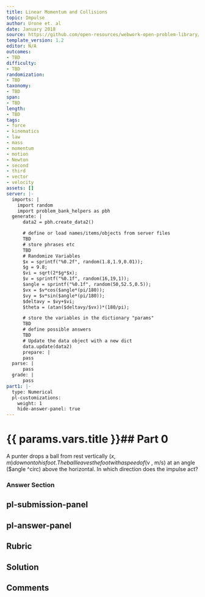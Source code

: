 ```yaml
---
title: Linear Momentum and Collisions
topic: Impulse
author: Urone et. al
date: January 2018
source: https://github.com/open-resources/webwork-open-problem-library/tree/master/Contrib/BrockPhysics/College_Physics_Urone/8.Linear_Momentum_and_Collisions/8-02.Impulse/NU_U17_08_02_016.pg
template_version: 1.2
editor: N/A
outcomes:
- TBD
difficulty:
- TBD
randomization:
- TBD
taxonomy:
- TBD
span:
- TBD
length:
- TBD
tags:
- force
- kinematics
- law
- mass
- momentum
- motion
- Newton
- second
- third
- vector
- velocity
assets: []
server: |-
  imports: |
    import random
    import problem_bank_helpers as pbh
  generate: |
      data2 = pbh.create_data2()

      # define or load names/items/objects from server files
      TBD
      # store phrases etc
      TBD
      # Randomize Variables
      $x = sprintf("%0.2f", random(1.8,1.9,0.01));
      $g = 9.8;
      $vi = sqrt(2*$g*$x);
      $v = sprintf("%0.1f", random(16,19,1));
      $angle = sprintf("%0.1f", random(50,52.5,0.5));
      $vx = $v*cos($angle*(pi/180));
      $vy = $v*sin($angle*(pi/180));
      $deltavy = $vy+$vi;
      $theta = (atan($deltavy/$vx))*(180/pi);

      # store the variables in the dictionary "params"
      TBD
      # define possible answers
      TBD
      # Update the data object with a new dict
      data.update(data2)
      prepare: |
      pass
  parse: |
      pass
  grade: |
      pass
part1: |-
  type: Numerical
  pl-customizations:
    weight: 1
    hide-answer-panel: true
---
```


# {{ params.vars.title }}## Part 0 
A punter drops a ball from rest vertically ($x , m) down onto his foot. The ball leaves the foot with a speed of ($v , m/s) at an angle ($angle ^circ) above the horizontal. In which direction does the impulse act? 


### Answer Section 


## pl-submission-panel 


## pl-answer-panel 


## Rubric 


## Solution 


## Comments 


